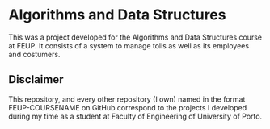 # Algorithms and Data Structures
This was a project developed for the Algorithms and Data Structures course at FEUP.
It consists of a system to manage tolls as well as its employees and costumers.

## Disclaimer

This repository, and every other repository (I own) named in the format FEUP-COURSENAME on GitHub correspond to the projects I developed during my time as a student at Faculty of Engineering of University of Porto.
